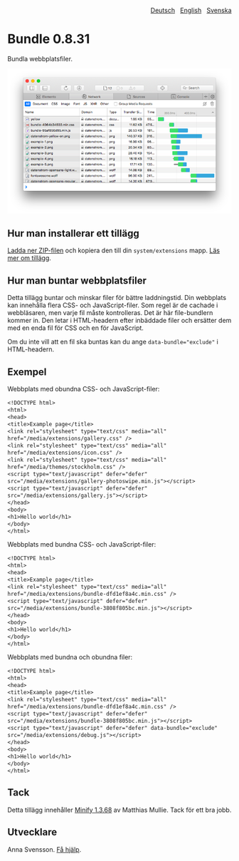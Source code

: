 <p align="right"><a href="README-de.md">Deutsch</a> &nbsp; <a href="README.md">English</a> &nbsp; <a href="README-sv.md">Svenska</a></p>

# Bundle 0.8.31

Bundla webbplatsfiler.

<p align="center"><img src="SCREENSHOT.png" alt="Skärmdump"></p>

## Hur man installerar ett tillägg

[Ladda ner ZIP-filen](https://github.com/annaesvensson/yellow-bundle/archive/refs/heads/main.zip) och kopiera den till din `system/extensions` mapp. [Läs mer om tillägg](https://github.com/annaesvensson/yellow-update/tree/main/README-sv.md).

## Hur man buntar webbplatsfiler

Detta tillägg buntar och minskar filer för bättre laddningstid. Din webbplats kan innehålla flera CSS- och JavaScript-filer. Som regel är de cachade i webbläsaren, men varje fil måste kontrolleras. Det är här file-bundlern kommer in. Den letar i HTML-headern efter inbäddade filer och ersätter dem med en enda fil för CSS och en för JavaScript.

Om du inte vill att en fil ska buntas kan du ange `data-bundle="exclude"` i HTML-headern.

## Exempel

Webbplats med obundna CSS- och JavaScript-filer:

```
<!DOCTYPE html>
<html>
<head>
<title>Example page</title>
<link rel="stylesheet" type="text/css" media="all" href="/media/extensions/gallery.css" />
<link rel="stylesheet" type="text/css" media="all" href="/media/extensions/icon.css" />
<link rel="stylesheet" type="text/css" media="all" href="/media/themes/stockholm.css" />
<script type="text/javascript" defer="defer" src="/media/extensions/gallery-photoswipe.min.js"></script>
<script type="text/javascript" defer="defer" src="/media/extensions/gallery.js"></script>
</head>
<body>
<h1>Hello world</h1>
</body>
</html>
```

Webbplats med bundna CSS- och JavaScript-filer:

```
<!DOCTYPE html>
<html>
<head>
<title>Example page</title>
<link rel="stylesheet" type="text/css" media="all" href="/media/extensions/bundle-dfd1ef8a4c.min.css" />
<script type="text/javascript" defer="defer" src="/media/extensions/bundle-3808f805bc.min.js"></script>
</head>
<body>
<h1>Hello world</h1>
</body>
</html>
```

Webbplats med bundna och obundna filer:

```
<!DOCTYPE html>
<html>
<head>
<title>Example page</title>
<link rel="stylesheet" type="text/css" media="all" href="/media/extensions/bundle-dfd1ef8a4c.min.css" />
<script type="text/javascript" defer="defer" src="/media/extensions/bundle-3808f805bc.min.js"></script>
<script type="text/javascript" defer="defer" data-bundle="exclude" src="/media/extensions/debug.js"></script>
</head>
<body>
<h1>Hello world</h1>
</body>
</html>
```

## Tack

Detta tillägg innehåller [Minify 1.3.68](https://github.com/matthiasmullie/minify) av Matthias Mullie. Tack för ett bra jobb.

## Utvecklare

Anna Svensson. [Få hjälp](https://datenstrom.se/sv/yellow/help/).
